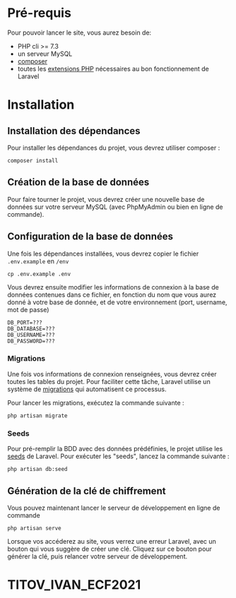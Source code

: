 # Pré-requis

Pour pouvoir lancer le site, vous aurez besoin de:

-   PHP cli >= 7.3
-   un serveur MySQL
-   [composer](https://getcomposer.org/download/)
-   toutes les [extensions PHP](https://laravel.com/docs/8.x/deployment#server-requirements) nécessaires au bon fonctionnement de Laravel

# Installation

## Installation des dépendances

Pour installer les dépendances du projet, vous devrez utiliser composer :

```
composer install
```

## Création de la base de données

Pour faire tourner le projet, vous devrez créer une nouvelle base de données sur
votre serveur MySQL (avec PhpMyAdmin ou bien en ligne de commande).

## Configuration de la base de données

Une fois les dépendances installées, vous devrez copier le fichier
`.env.example` en `/env`

```
cp .env.example .env
```

Vous devrez ensuite modifier les informations de connexion à la base de données
contenues dans ce fichier, en fonction du nom que vous aurez donné à votre base
de donnée, et de votre environnement (port, username, mot de passe)

```
DB_PORT=???
DB_DATABASE=???
DB_USERNAME=???
DB_PASSWORD=???
```

### Migrations

Une fois vos informations de connexion renseignées, vous devrez créer toutes les
tables du projet. Pour faciliter cette tâche, Laravel utilise un système de
[migrations](https://laravel.com/docs/8.x/migrations) qui automatisent ce
processus.

Pour lancer les migrations, exécutez la commande suivante :

```
php artisan migrate
```

### Seeds

Pour pré-remplir la BDD avec des données prédéfinies, le projet utilise les
[seeds](https://laravel.com/docs/8.x/seeding) de Laravel. Pour exécuter les
"seeds", lancez la commande suivante :

```
php artisan db:seed
```

## Génération de la clé de chiffrement

Vous pouvez maintenant lancer le serveur de développement en ligne de commande

```
php artisan serve
```

Lorsque vos accéderez au site, vous verrez une erreur Laravel, avec un bouton
qui vous suggère de créer une clé. Cliquez sur ce bouton pour générer la clé,
puis relancer votre serveur de développement.
# TITOV_IVAN_ECF2021
